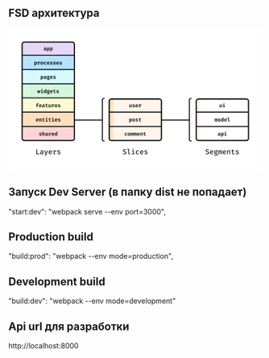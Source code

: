 ## FSD архитектура
![img.png](img.png)

## Запуск Dev Server (в папку dist не попадает)

"start:dev": "webpack serve --env port=3000",

## Production build

"build:prod": "webpack --env mode=production",

## Development build
"build:dev": "webpack --env mode=development"

## Api url для разработки
http://localhost:8000
